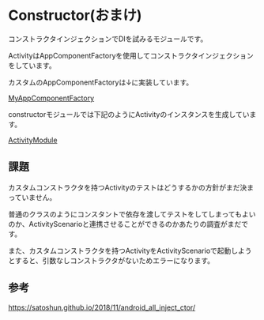 # Constructor(おまけ)

コンストラクタインジェクションでDIを試みるモジュールです。

ActivityはAppComponentFactoryを使用してコンストラクタインジェクションをしています。

カスタムのAppComponentFactoryは↓に実装しています。

[MyAppComponentFactory](../app/src/main/java/tkmnzm/app/multimoduleplayground/MyAppComponentFactory.kt)

constructorモジュールでは下記のようにActivityのインスタンスを生成しています。

[ActivityModule](src/main/java/tkmnzm/app/multimoduleplayground/feature/constructor/di/ActivityModule.kt)

## 課題

カスタムコンストラクタを持つActivityのテストはどうするかの方針がまだ決まっていません。

普通のクラスのようにコンスタントで依存を渡してテストをしてしまってもよいのか、ActivityScenarioと連携させることができるのかあたりの調査がまだです。

また、カスタムコンストラクタを持つActivityをActivityScenarioで起動しようとすると、引数なしコンストラクタがないためエラーになります。


## 参考

https://satoshun.github.io/2018/11/android_all_inject_ctor/